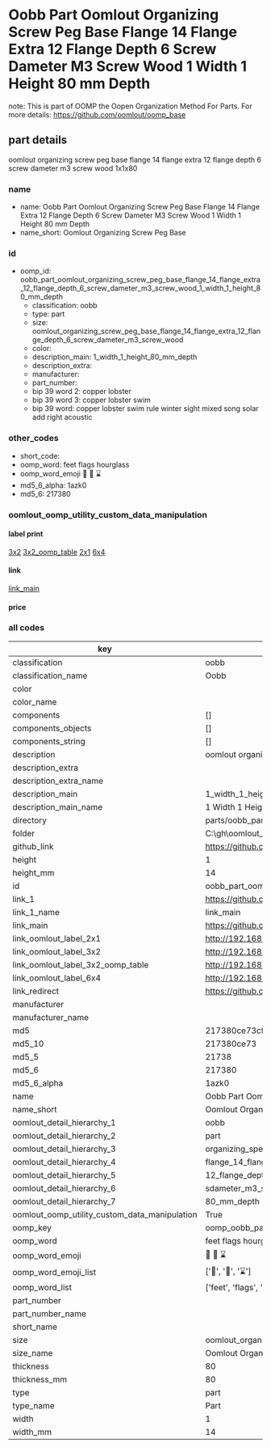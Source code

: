 # Oobb Part Oomlout Organizing Screw Peg Base Flange 14 Flange Extra 12 Flange Depth 6 Screw Dameter M3 Screw Wood 1 Width 1 Height 80 mm Depth  

note: This is part of OOMP the Oopen Organization Method For Parts. For more details: https://github.com/oomlout/oomp_base

##  part details
  



oomlout organizing screw peg base flange 14 flange extra 12 flange depth 6 screw dameter m3 screw wood 1x1x80



### name
* name: Oobb Part Oomlout Organizing Screw Peg Base Flange 14 Flange Extra 12 Flange Depth 6 Screw Dameter M3 Screw Wood 1 Width 1 Height 80 mm Depth
* name_short: Oomlout Organizing Screw Peg Base
### id
* oomp_id: oobb_part_oomlout_organizing_screw_peg_base_flange_14_flange_extra_12_flange_depth_6_screw_dameter_m3_screw_wood_1_width_1_height_80_mm_depth
  * classification: oobb
  * type: part
  * size: oomlout_organizing_screw_peg_base_flange_14_flange_extra_12_flange_depth_6_screw_dameter_m3_screw_wood
  * color: 
  * description_main: 1_width_1_height_80_mm_depth
  * description_extra: 
  * manufacturer: 
  * part_number: 
  * bip 39 word 2: copper lobster
  * bip 39 word 3: copper lobster swim
  * bip 39 word: copper lobster swim rule winter sight mixed song solar add right acoustic

### other_codes
* short_code: 
* oomp_word: feet flags hourglass
* oomp_word_emoji :feet: :flags: :hourglass:
* md5_6_alpha: 1azk0
* md5_6: 217380






### oomlout_oomp_utility_custom_data_manipulation
#### label print
[3x2](http://192.168.1.245:1112/?label=oomp%201azk0)
[3x2_oomp_table](http://192.168.1.108:1112/?label=oomp%201azk0)
[2x1](http://192.168.1.242:1112/?label=oomp%201azk0)
[6x4](http://192.168.1.55:1112/?label=oomp%201azk0)    

#### link

[link_main](https://github.com/oomlout/oomlout_oobb_version_4_generated_parts/tree/main/navigation_oomp/oobb/part/oomlout_organizing_screw_peg_base_flange_14_flange_extra_12_flange_depth_6_screw_dameter_m3_screw_wood/1_width_1_height_80_mm_depth/part)                              

#### price







### all codes 
| key | value |  
| --- | --- |  
| classification | oobb |  
| classification_name | Oobb |  
| color |  |  
| color_name |  |  
| components | [] |  
| components_objects | [] |  
| components_string | [] |  
| description | oomlout organizing screw peg base flange 14 flange extra 12 flange depth 6 screw dameter m3 screw wood 1x1x80 |  
| description_extra |  |  
| description_extra_name |  |  
| description_main | 1_width_1_height_80_mm_depth |  
| description_main_name | 1 Width 1 Height 80 mm Depth |  
| directory | parts/oobb_part_oomlout_organizing_screw_peg_base_flange_14_flange_extra_12_flange_depth_6_screw_dameter_m3_screw_wood_1_width_1_height_80_mm_depth |  
| folder | C:\gh\oomlout_oobb_version_4_generated_parts\parts\oobb_part_oomlout_organizing_screw_peg_base_flange_14_flange_extra_12_flange_depth_6_screw_dameter_m3_screw_wood_1_width_1_height_80_mm_depth |  
| github_link | https://github.com/oomlout/oomlout_oomp_part_src/tree/main/parts/oobb_part_oomlout_organizing_screw_peg_base_flange_14_flange_extra_12_flange_depth_6_screw_dameter_m3_screw_wood_1_width_1_height_80_mm_depth |  
| height | 1 |  
| height_mm | 14 |  
| id | oobb_part_oomlout_organizing_screw_peg_base_flange_14_flange_extra_12_flange_depth_6_screw_dameter_m3_screw_wood_1_width_1_height_80_mm_depth |  
| link_1 | https://github.com/oomlout/oomlout_oobb_version_4_generated_parts/tree/main/navigation_oomp/oobb/part/oomlout_organizing_screw_peg_base_flange_14_flange_extra_12_flange_depth_6_screw_dameter_m3_screw_wood/1_width_1_height_80_mm_depth/part |  
| link_1_name | link_main |  
| link_main | https://github.com/oomlout/oomlout_oobb_version_4_generated_parts/tree/main/navigation_oomp/oobb/part/oomlout_organizing_screw_peg_base_flange_14_flange_extra_12_flange_depth_6_screw_dameter_m3_screw_wood/1_width_1_height_80_mm_depth/part |  
| link_oomlout_label_2x1 | http://192.168.1.242:1112/?label=oomp%201azk0 |  
| link_oomlout_label_3x2 | http://192.168.1.245:1112/?label=oomp%201azk0 |  
| link_oomlout_label_3x2_oomp_table | http://192.168.1.108:1112/?label=oomp%201azk0 |  
| link_oomlout_label_6x4 | http://192.168.1.55:1112/?label=oomp%201azk0 |  
| link_redirect | https://github.com/oomlout/oomlout_oobb_version_4_generated_parts/tree/main/parts/oobb_oomlout_organizing_screw_peg_base_flange_14_flange_extra_12_flange_depth_6_screw_dameter_m3_screw_wood_01_01_80 |  
| manufacturer |  |  
| manufacturer_name |  |  
| md5 | 217380ce73cf31c720fe0bd3b7e0c97f |  
| md5_10 | 217380ce73 |  
| md5_5 | 21738 |  
| md5_6 | 217380 |  
| md5_6_alpha | 1azk0 |  
| name | Oobb Part Oomlout Organizing Screw Peg Base Flange 14 Flange Extra 12 Flange Depth 6 Screw Dameter M3 Screw Wood 1 Width 1 Height 80 mm Depth |  
| name_short | Oomlout Organizing Screw Peg Base |  
| oomlout_detail_hierarchy_1 | oobb |  
| oomlout_detail_hierarchy_2 | part |  
| oomlout_detail_hierarchy_3 | organizing_speg_base |  
| oomlout_detail_hierarchy_4 | flange_14_flange_extra |  
| oomlout_detail_hierarchy_5 | 12_flange_depth_6 |  
| oomlout_detail_hierarchy_6 | sdameter_m3_swood |  
| oomlout_detail_hierarchy_7 | 80_mm_depth |  
| oomlout_oomp_utility_custom_data_manipulation | True |  
| oomp_key | oomp_oobb_part_oomlout_organizing_screw_peg_base_flange_14_flange_extra_12_flange_depth_6_screw_dameter_m3_screw_wood_1_width_1_height_80_mm_depth |  
| oomp_word | feet flags hourglass |  
| oomp_word_emoji | :feet: :flags: :hourglass: |  
| oomp_word_emoji_list | [':feet:', ':flags:', ':hourglass:'] |  
| oomp_word_list | ['feet', 'flags', 'hourglass'] |  
| part_number |  |  
| part_number_name |  |  
| short_name |  |  
| size | oomlout_organizing_screw_peg_base_flange_14_flange_extra_12_flange_depth_6_screw_dameter_m3_screw_wood |  
| size_name | Oomlout Organizing Screw Peg Base Flange 14 Flange Extra 12 Flange Depth 6 Screw Dameter M3 Screw Wood |  
| thickness | 80 |  
| thickness_mm | 80 |  
| type | part |  
| type_name | Part |  
| width | 1 |  
| width_mm | 14 |  
